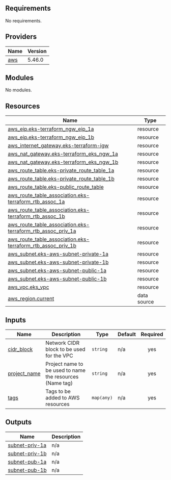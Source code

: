 <!-- BEGIN_TF_DOCS -->
## Requirements

No requirements.

## Providers

| Name | Version |
|------|---------|
| <a name="provider_aws"></a> [aws](#provider\_aws) | 5.46.0 |

## Modules

No modules.

## Resources

| Name | Type |
|------|------|
| [aws_eip.eks-terraform_ngw_eip_1a](https://registry.terraform.io/providers/hashicorp/aws/latest/docs/resources/eip) | resource |
| [aws_eip.eks-terraform_ngw_eip_1b](https://registry.terraform.io/providers/hashicorp/aws/latest/docs/resources/eip) | resource |
| [aws_internet_gateway.eks-terraform-igw](https://registry.terraform.io/providers/hashicorp/aws/latest/docs/resources/internet_gateway) | resource |
| [aws_nat_gateway.eks-terraform_eks_ngw_1a](https://registry.terraform.io/providers/hashicorp/aws/latest/docs/resources/nat_gateway) | resource |
| [aws_nat_gateway.eks-terraform_eks_ngw_1b](https://registry.terraform.io/providers/hashicorp/aws/latest/docs/resources/nat_gateway) | resource |
| [aws_route_table.eks-private_route_table_1a](https://registry.terraform.io/providers/hashicorp/aws/latest/docs/resources/route_table) | resource |
| [aws_route_table.eks-private_route_table_1b](https://registry.terraform.io/providers/hashicorp/aws/latest/docs/resources/route_table) | resource |
| [aws_route_table.eks-public_route_table](https://registry.terraform.io/providers/hashicorp/aws/latest/docs/resources/route_table) | resource |
| [aws_route_table_association.eks-terraform_rtb_assoc_1a](https://registry.terraform.io/providers/hashicorp/aws/latest/docs/resources/route_table_association) | resource |
| [aws_route_table_association.eks-terraform_rtb_assoc_1b](https://registry.terraform.io/providers/hashicorp/aws/latest/docs/resources/route_table_association) | resource |
| [aws_route_table_association.eks-terraform_rtb_assoc_priv_1a](https://registry.terraform.io/providers/hashicorp/aws/latest/docs/resources/route_table_association) | resource |
| [aws_route_table_association.eks-terraform_rtb_assoc_priv_1b](https://registry.terraform.io/providers/hashicorp/aws/latest/docs/resources/route_table_association) | resource |
| [aws_subnet.eks-aws-subnet-private-1a](https://registry.terraform.io/providers/hashicorp/aws/latest/docs/resources/subnet) | resource |
| [aws_subnet.eks-aws-subnet-private-1b](https://registry.terraform.io/providers/hashicorp/aws/latest/docs/resources/subnet) | resource |
| [aws_subnet.eks-aws-subnet-public-1a](https://registry.terraform.io/providers/hashicorp/aws/latest/docs/resources/subnet) | resource |
| [aws_subnet.eks-aws-subnet-public-1b](https://registry.terraform.io/providers/hashicorp/aws/latest/docs/resources/subnet) | resource |
| [aws_vpc.eks_vpc](https://registry.terraform.io/providers/hashicorp/aws/latest/docs/resources/vpc) | resource |
| [aws_region.current](https://registry.terraform.io/providers/hashicorp/aws/latest/docs/data-sources/region) | data source |

## Inputs

| Name | Description | Type | Default | Required |
|------|-------------|------|---------|:--------:|
| <a name="input_cidr_block"></a> [cidr\_block](#input\_cidr\_block) | Network CIDR block to be used for the VPC | `string` | n/a | yes |
| <a name="input_project_name"></a> [project\_name](#input\_project\_name) | Project name to be used to name the resources (Name tag) | `string` | n/a | yes |
| <a name="input_tags"></a> [tags](#input\_tags) | Tags to be added to AWS resources | `map(any)` | n/a | yes |

## Outputs

| Name | Description |
|------|-------------|
| <a name="output_subnet-priv-1a"></a> [subnet-priv-1a](#output\_subnet-priv-1a) | n/a |
| <a name="output_subnet-priv-1b"></a> [subnet-priv-1b](#output\_subnet-priv-1b) | n/a |
| <a name="output_subnet-pub-1a"></a> [subnet-pub-1a](#output\_subnet-pub-1a) | n/a |
| <a name="output_subnet-pub-1b"></a> [subnet-pub-1b](#output\_subnet-pub-1b) | n/a |
<!-- END_TF_DOCS -->
